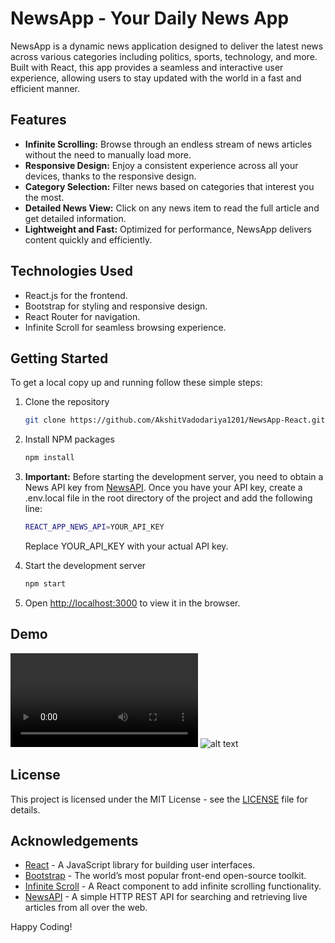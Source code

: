 # NewsApp - Your Daily News App

NewsApp is a dynamic news application designed to deliver the latest news across various categories including politics, sports, technology, and more. Built with React, this app provides a seamless and interactive user experience, allowing users to stay updated with the world in a fast and efficient manner.

## Features

- **Infinite Scrolling:** Browse through an endless stream of news articles without the need to manually load more.
- **Responsive Design:** Enjoy a consistent experience across all your devices, thanks to the responsive design.
- **Category Selection:** Filter news based on categories that interest you the most.
- **Detailed News View:** Click on any news item to read the full article and get detailed information.
- **Lightweight and Fast:** Optimized for performance, NewsApp delivers content quickly and efficiently.

## Technologies Used

- React.js for the frontend.
- Bootstrap for styling and responsive design.
- React Router for navigation.
- Infinite Scroll for seamless browsing experience.

## Getting Started

To get a local copy up and running follow these simple steps:

1. Clone the repository
   ```sh
   git clone https://github.com/AkshitVadodariya1201/NewsApp-React.git
   ```
2. Install NPM packages
   ```sh
   npm install
   ```
3. **Important:** Before starting the development server, you need to obtain a News API key from [NewsAPI](https://newsapi.org/). Once you have your API key, create a .env.local file in the root directory of the project and add the following line:

   ```sh
   REACT_APP_NEWS_API=YOUR_API_KEY
   ```

   Replace YOUR_API_KEY with your actual API key.

4. Start the development server
   ```sh
   npm start
   ```
5. Open [http://localhost:3000](http://localhost:3000) to view it in the browser.

## Demo

<video controls src="assets/NewsApp-Demo.mp4" title="Demo"></video>
![alt text](<assets/Untitled video - Made with Clipchamp.gif>)

## License

This project is licensed under the MIT License - see the [LICENSE](LICENSE) file for details.

## Acknowledgements

- [React](https://reactjs.org/) - A JavaScript library for building user interfaces.
- [Bootstrap](https://getbootstrap.com/) - The world’s most popular front-end open-source toolkit.
- [Infinite Scroll](https://www.npmjs.com/package/react-infinite-scroll-component) - A React component to add infinite scrolling functionality.
- [NewsAPI](https://newsapi.org/) - A simple HTTP REST API for searching and retrieving live articles from all over the web.

Happy Coding!
